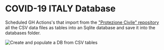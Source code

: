 # COVID-19 ITALY Database 

Scheduled GH Actions's that import from the ["Protezione Civile" repository](https://github.com/pcm-dpc/COVID-19) all the CSV data files as tables into an Sqlite database and save it into the databases folder.



![Create and populate a DB from CSV tables](https://github.com/davide83/COVID19-DB/workflows/Create%20and%20populate%20a%20DB%20from%20CSV%20tables/badge.svg)
